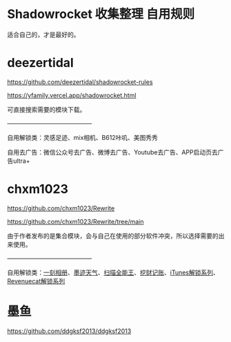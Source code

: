 # Shadowrocket 收集整理 自用规则
适合自己的，才是最好的。
# deezertidal
https://github.com/deezertidal/shadowrocket-rules

https://yfamily.vercel.app/shadowrocket.html

可直接搜索需要的模块下载。

——————————————

自用解锁类：灵感足迹、mix相机、B612咔叽、美图秀秀

自用去广告：微信公众号去广告、微博去广告、Youtube去广告、APP启动页去广告ultra+

# chxm1023
https://github.com/chxm1023/Rewrite

https://github.com/chxm1023/Rewrite/tree/main

由于作者发布的是集合模块，会与自己在使用的部分软件冲突，所以选择需要的出来使用。

——————————————

自用解锁类：[一刻相册](https://api.boxjs.app/shadowrocket/install?module=https://raw.githubusercontent.com/kongkongyo/Shadowrocket/main/modules/yikexiangce.sgmodule "一刻相册")、[墨迹天气](https://api.boxjs.app/shadowrocket/install?module=https://raw.githubusercontent.com/kongkongyo/Shadowrocket/main/modules/mojitainqi.sgmodule "墨迹天气")、[扫描全能王](https://api.boxjs.app/shadowrocket/install?module=https://raw.githubusercontent.com/kongkongyo/Shadowrocket/main/modules/saomiaoquannengwang.sgmodule "扫描全能王")、[挖财记账](https://api.boxjs.app/shadowrocket/install?module=https://raw.githubusercontent.com/kongkongyo/Shadowrocket/main/modules/wacaijizhang.sgmodule "挖财记账")、[iTunes解锁系列](https://api.boxjs.app/shadowrocket/install?module=https://raw.githubusercontent.com/kongkongyo/Shadowrocket/main/modules/iTunes.sgmodule "iTunes解锁系列")、[Revenuecat解锁系列](https://api.boxjs.app/shadowrocket/install?module=https://raw.githubusercontent.com/kongkongyo/Shadowrocket/main/modules/Revenuecat.sgmodule "Revenuecat解锁系列")

# 墨鱼
https://github.com/ddgksf2013/ddgksf2013
